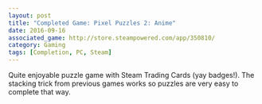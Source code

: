 ```yaml
---
layout: post
title: "Completed Game: Pixel Puzzles 2: Anime"
date: 2016-09-16
associated_game: http://store.steampowered.com/app/350810/
category: Gaming
tags: [Completion, PC, Steam]
---
```


Quite enjoyable puzzle game with Steam Trading Cards (yay badges!).
The stacking trick from previous games works so puzzles are very easy to complete that way.